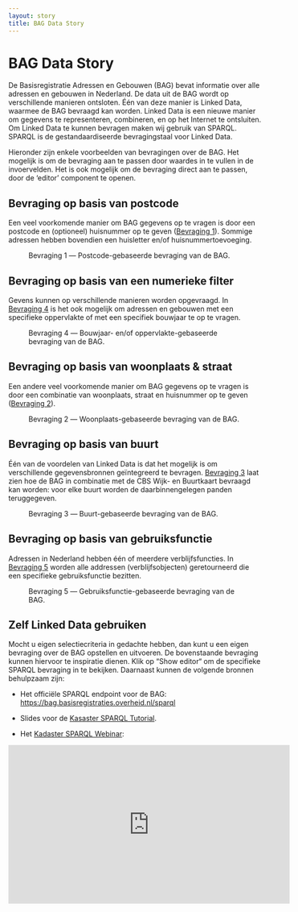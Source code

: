 ```yaml
---
layout: story
title: BAG Data Story
---
```


# BAG Data Story


De Basisregistratie Adressen en Gebouwen (BAG) bevat informatie over
alle adressen en gebouwen in Nederland.  De data uit de BAG wordt op
verschillende manieren ontsloten.  Één van deze manier is Linked Data,
waarmee de BAG bevraagd kan worden.  Linked Data is een nieuwe manier
om gegevens te representeren, combineren, en op het Internet te
ontsluiten.  Om Linked Data te kunnen bevragen maken wij gebruik van
SPARQL.  SPARQL is de gestandaardiseerde bevragingstaal voor Linked
Data.

Hieronder zijn enkele voorbeelden van bevragingen over de BAG.  Het
mogelijk is om de bevraging aan te passen door waardes in te vullen in
de invoervelden.  Het is ook mogelijk om de bevraging direct aan te
passen, door de ‘editor’ component te openen.

## Bevraging op basis van postcode

Een veel voorkomende manier om BAG gegevens op te vragen is door een
postcode en (optioneel) huisnummer op te geven ([Bevraging
1](#postcode)).  Sommige adressen hebben bovendien een huisletter
en/of huisnummertoevoeging.

<figure id="postcode">
  <query data-config-ref="https://data.labs.kadaster.nl/kadaster-dev/-/queries/bag-postcode"></query>
  <figcaption>
    Bevraging 1 ― Postcode-gebaseerde bevraging van de BAG.
  </figcaption>
</figure>

## Bevraging op basis van een numerieke filter

Gevens kunnen op verschillende manieren worden opgevraagd.  In
[Bevraging 4](#filter) is het ook mogelijk om adressen en gebouwen met
een specifieke oppervlakte of met een specifiek bouwjaar te op te
vragen.

<figure id="filter">
  <query data-config-ref="https://data.labs.kadaster.nl/kadaster-dev/-/queries/bag-range"></query>
  <figcaption>
    Bevraging 4 ― Bouwjaar- en/of oppervlakte-gebaseerde bevraging van de BAG.
  </figcaption>
</figure>

## Bevraging op basis van woonplaats & straat

Een andere veel voorkomende manier om BAG gegevens op te vragen is
door een combinatie van woonplaats, straat en huisnummer op te geven
([Bevraging 2](#woonplaats)).

<figure id="woonplaats">
  <query data-config-ref="https://data.labs.kadaster.nl/kadaster-dev/-/queries/bag-woonplaats"></query>
  <figcaption>
    Bevraging 2 ― Woonplaats-gebaseerde bevraging van de BAG.
  </figcaption>
</figure>

## Bevraging op basis van buurt

Één van de voordelen van Linked Data is dat het mogelijk is om
verschillende gegevensbronnen geïntegreerd te bevragen.  [Bevraging
3](#buurt) laat zien hoe de BAG in combinatie met de CBS Wijk- en
Buurtkaart bevraagd kan worden: voor elke buurt worden de
daarbinnengelegen panden teruggegeven.

<figure id="buurt">
  <query data-row data-config-ref="https://data.labs.kadaster.nl/kadaster-dev/-/queries/bag-buurt"></query>
  <figcaption>
    Bevraging 3 ― Buurt-gebaseerde bevraging van de BAG.
  </figcaption>
</figure>

## Bevraging op basis van gebruiksfunctie

Adressen in Nederland hebben één of meerdere verblijfsfuncties.  In
[Bevraging 5](#functie) worden alle addressen (verblijfsobjecten)
geretourneerd die een specifieke gebruiksfunctie bezitten.

<figure id="functie">
  <query data-config-ref="https://data.labs.kadaster.nl/kadaster-dev/-/queries/bag-functie"></query>
  <figcaption>
    Bevraging 5 ― Gebruiksfunctie-gebaseerde bevraging van de BAG.
  </figcaption>
</figure>

## Zelf Linked Data gebruiken

Mocht u eigen selectiecriteria in gedachte hebben, dan kunt u een
eigen bevraging over de BAG opstellen en uitvoeren.  De bovenstaande
bevraging kunnen hiervoor te inspiratie dienen.  Klik op “Show editor“
om de specifieke SPARQL bevraging in te bekijken.  Daarnaast kunnen de
volgende bronnen behulpzaam zijn:

  - Het officiële SPARQL endpoint voor de BAG: https://bag.basisregistraties.overheid.nl/sparql

  - Slides voor de [Kasaster SPARQL Tutorial](./Kadaster-SPARQL-Tutorial.html).

  - Het [Kadaster SPARQL Webinar](./Kadaster-SPARQL-Webinar.html):

<iframe width="560" height="315" src="https://www.youtube.com/embed/oyH8YFVy37Y" frameborder="0" allow="accelerometer; autoplay; encrypted-media; gyroscope; picture-in-picture" allowfullscreen>
</iframe>
